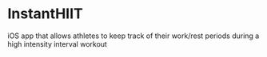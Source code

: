 # InstantHIIT
iOS app that allows athletes to keep track of their work/rest periods during a high intensity interval workout
